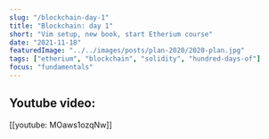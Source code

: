 ```yaml
---
slug: "/blockchain-day-1"
title: "Blockchain: day 1"
short: "Vim setup, new book, start Etherium course"
date: "2021-11-18"
featuredImage: "../../images/posts/plan-2020/2020-plan.jpg"
tags: ["etherium", "blockchain", "solidity", "hundred-days-of"]
focus: "fundamentals"
---
```


## Youtube video:

[[youtube: MOaws1ozqNw]]
